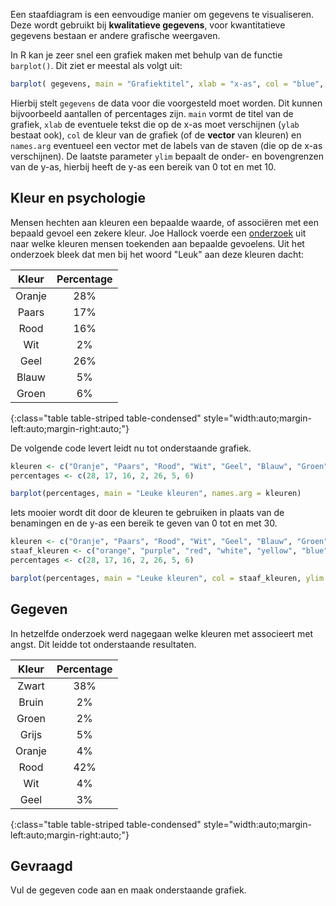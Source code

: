 Een staafdiagram is een eenvoudige manier om gegevens te visualiseren. Deze wordt gebruikt bij **kwalitatieve gegevens**, voor kwantitatieve gegevens bestaan er andere grafische weergaven.

In R kan je zeer snel een grafiek maken met behulp van de functie `barplot()`. Dit ziet er meestal als volgt uit:

```R
barplot( gegevens, main = "Grafiektitel", xlab = "x-as", col = "blue", names.arg = xlabels, ylim = c(0,10)) 
```

Hierbij stelt `gegevens` de data voor die voorgesteld moet worden. Dit kunnen bijvoorbeeld aantallen of percentages zijn. `main` vormt de titel van de grafiek, `xlab` de eventuele tekst die op de x-as moet verschijnen (`ylab` bestaat ook), `col` de kleur van de grafiek (of de **vector** van kleuren) en `names.arg` eventueel een vector met de labels van de staven (die op de x-as verschijnen). De laatste parameter `ylim` bepaalt de onder- en bovengrenzen van de y-as, hierbij heeft de y-as een bereik van 0 tot en met 10.

## Kleur en psychologie

Mensen hechten aan kleuren een bepaalde waarde, of associëren met een bepaald gevoel een zekere kleur. Joe Hallock voerde een <a href="https://joehallock.com/edu/COM498/index.html" target="_blanc">onderzoek</a> uit naar welke kleuren mensen toekenden aan bepaalde gevoelens. Uit het onderzoek bleek dat men bij het woord "Leuk" aan deze kleuren dacht:

| Kleur     | Percentage |
|:---------:|:----------:|
| Oranje    | 28%        |
| Paars     | 17%        |
| Rood      | 16%        |
| Wit       | 2%         |
| Geel      | 26%        |
| Blauw     | 5%         |
| Groen     | 6%         |
{:class="table table-striped table-condensed" style="width:auto;margin-left:auto;margin-right:auto;"}

De volgende code levert leidt nu tot onderstaande grafiek.

```R
kleuren <- c("Oranje", "Paars", "Rood", "Wit", "Geel", "Blauw", "Groen")
percentages <- c(28, 17, 16, 2, 26, 5, 6)

barplot(percentages, main = "Leuke kleuren", names.arg = kleuren)
```

Iets mooier wordt dit door de kleuren te gebruiken in plaats van de benamingen en de y-as een bereik te geven van 0 tot en met 30.

```R
kleuren <- c("Oranje", "Paars", "Rood", "Wit", "Geel", "Blauw", "Groen")
staaf_kleuren <- c("orange", "purple", "red", "white", "yellow", "blue", "green")
percentages <- c(28, 17, 16, 2, 26, 5, 6)

barplot(percentages, main = "Leuke kleuren", col = staaf_kleuren, ylim = c(0,30))
```

## Gegeven
In hetzelfde onderzoek werd nagegaan welke kleuren met associeert met angst. Dit leidde tot onderstaande resultaten.

| Kleur     | Percentage |
|:---------:|:----------:|
| Zwart     | 38%        |
| Bruin     | 2%         |
| Groen     | 2%         |
| Grijs     | 5%         |
| Oranje    | 4%         |
| Rood      | 42%        |
| Wit       | 4%         |
| Geel      | 3%         |
{:class="table table-striped table-condensed" style="width:auto;margin-left:auto;margin-right:auto;"}

## Gevraagd

Vul de gegeven code aan en maak onderstaande grafiek.